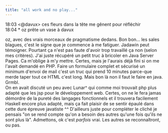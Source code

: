```yaml
---
title: "all work and no play..."
---
```


18:03 <@davux> ces fleurs dans la tête me gênent pour réfléchir  
18:04 * oz prête un vase à davux

oz, avec des vrais morceaux de pragmatisme dedans. Bon bon... les sales
blagues, c'est le signe que je commence à me fatiguer. Jadawin peut témoigner.
Pourtant ça n'est pas faute d'avoir trop travaillé ça non (selon mes
critères). J'ai juste récupéré un petit truc à bricoler en Java Server Pages.
Ca m'oblige à m'y mettre. Certes, mais je l'aurais déjà fini si on me l'avait
demandé en PHP. Faire un formulaire complet et sécurisé un minimum d'envoi de
mail c'est un truc qui prend 10 minutes parce-que merde taper tout ce HTML
c'est long. Mais bon là non il faut le faire en java. Grmbl.  
On en avait discuté un peu avec Lunar^ qui comme moi trouvait php plus adapté
que les jsp pour le développement web. Certes, on ne le fera jamas démordre de
la pureté des langages fonctionnels et il trouvera facilement Haskell encore
plus adapté, mais ça fait plaisir de se sentir épaulé dans cette dure épreuve
javatiste ^^ D'ailleurs juste pour compléter le cliché je pensais "on se rend
compte qu'on a besoin des autres qu'une fois qu'ils ne sont plus là".
Admettons, ok c'est _parfois_ vrai. Les autres se reconnaîtront, ou pas.

